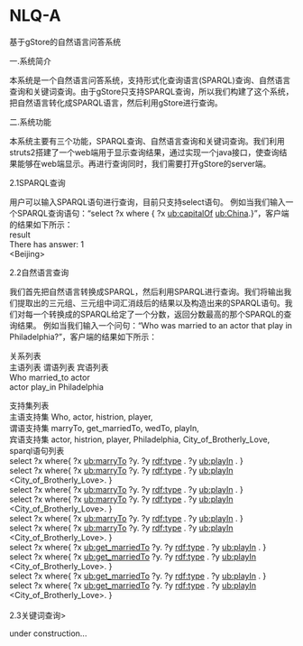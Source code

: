 # NLQ-A
基于gStore的自然语言问答系统

一.系统简介

本系统是一个自然语言问答系统，支持形式化查询语言(SPARQL)查询、自然语言查询和关键词查询。由于gStore只支持SPARQL查询，所以我们构建了这个系统，把自然语言转化成SPARQL语言，然后利用gStore进行查询。

二.系统功能

本系统主要有三个功能，SPARQL查询、自然语言查询和关键词查询。我们利用struts2搭建了一个web端用于显示查询结果，通过实现一个java接口，使查询结果能够在web端显示。再进行查询同时，我们需要打开gStore的server端。

2.1SPARQL查询

用户可以输入SPARQL语句进行查询，目前只支持select语句。
例如当我们输入一个SPARQL查询语句：“select ?x where {	?x <ub:capitalOf>	<ub:China>.}”，客户端的结果如下所示：<br>
result   
There has answer: 1   
<<result>Beijing><br>   

2.2自然语言查询

我们首先把自然语言转换成SPARQL，然后利用SPARQL进行查询。我们将输出我们提取出的三元组、三元组中词汇消歧后的结果以及构造出来的SPARQL语句。我们对每一个转换成的SPARQL给定了一个分数，返回分数最高的那个SPARQL的查询结果。
例如当我们输入一个问句：“Who was married to an actor that play in Philadelphia?”，客户端的结果如下所示：

关系列表   
主语列表	谓语列表	宾语列表   
Who	married_to	actor   
actor	play_in	Philadelphia   

支持集列表<br>
主语支持集	Who, actor, histrion, player,<br>
谓语支持集	marryTo, get_marriedTo, wedTo, playIn,<br>
宾语支持集	actor, histrion, player, Philadelphia, City_of_Brotherly_Love,<br>
sparql语句列表<br>
select ?x where{ ?x <ub:marryTo> ?y. ?y <rdf:type> <actor>. ?y <ub:playIn> <Philadelphia>. }  
select ?x where{ ?x <ub:marryTo> ?y. ?y <rdf:type> <actor>. ?y <ub:playIn> <City_of_Brotherly_Love>. }  
select ?x where{ ?x <ub:marryTo> ?y. ?y <rdf:type> <histrion>. ?y <ub:playIn> <Philadelphia>. }   
select ?x where{ ?x <ub:marryTo> ?y. ?y <rdf:type> <histrion>. ?y <ub:playIn> <City_of_Brotherly_Love>. }   
select ?x where{ ?x <ub:marryTo> ?y. ?y <rdf:type> <player>. ?y <ub:playIn> <Philadelphia>. }   
select ?x where{ ?x <ub:marryTo> ?y. ?y <rdf:type> <player>. ?y <ub:playIn> <City_of_Brotherly_Love>. }   
select ?x where{ ?x <ub:get_marriedTo> ?y. ?y <rdf:type> <actor>. ?y <ub:playIn> <Philadelphia>. }   
select ?x where{ ?x <ub:get_marriedTo> ?y. ?y <rdf:type> <actor>. ?y <ub:playIn> <City_of_Brotherly_Love>. }   
select ?x where{ ?x <ub:get_marriedTo> ?y. ?y <rdf:type> <histrion>. ?y <ub:playIn> <Philadelphia>. }   
select ?x where{ ?x <ub:get_marriedTo> ?y. ?y <rdf:type> <histrion>. ?y <ub:playIn> <City_of_Brotherly_Love>. }<br>   
2.3关键词查询>

under construction...
